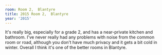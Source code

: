 ```yaml
---
room: Room 2,  Blantyre
title: 2015 Room 2,  Blantyre
year: '2015'
---
```


It's really big, especially for a grade 2, and has a near-private kitchen and bathroom. I've never really had any problems with noise from the common room or road, although you don't have much privacy and it gets a bit cold in winter. Overall I think it's one of the better rooms in Blantyre.